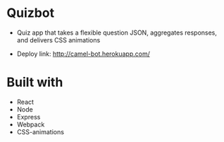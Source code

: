 # Quizbot

* Quiz app that takes a flexible question JSON, aggregates responses, and delivers CSS animations 

* Deploy link: http://camel-bot.herokuapp.com/

# Built with
* React
* Node 
* Express
* Webpack
* CSS-animations
